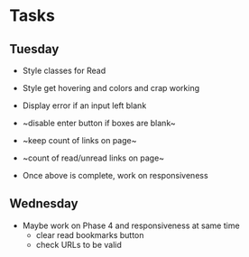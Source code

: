 # Tasks

## Tuesday
* Style classes for Read
* Style get hovering and colors and crap working 

* Display error if an input left blank

* ~disable enter button if boxes are blank~

* ~keep count of links on page~

* ~count of read/unread links on page~

* Once above is complete, work on responsiveness

## Wednesday
* Maybe work on Phase 4 and responsiveness at same time
  * clear read bookmarks button
  * check URLs to be valid

